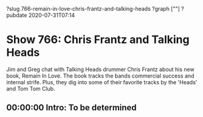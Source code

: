 ?slug 766-remain-in-love-chris-frantz-and-talking-heads
?graph [""]
?pubdate 2020-07-31T07:14

# Show 766: Chris Frantz and Talking Heads

Jim and Greg chat with Talking Heads drummer Chris Frantz about his new book, Remain In Love. The book tracks the bands commercial success and internal strife. Plus, they dig into some of their favorite tracks by the 'Heads’ and Tom Tom Club.

## 00:00:00 Intro: To be determined